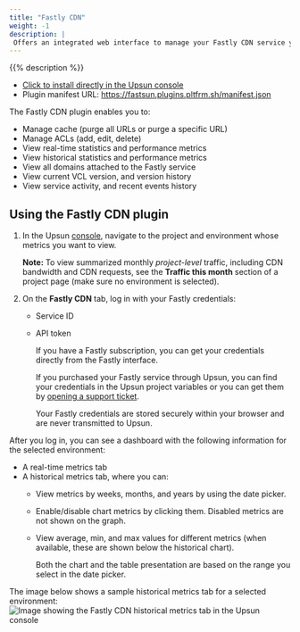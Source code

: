 ```yaml
---
title: "Fastly CDN"
weight: -1
description: |
 Offers an integrated web interface to manage your Fastly CDN service yourself without having to create individual {{% vendor/name %}} support tickets.
---
```


{{% description %}}

- [Click to install directly in the Upsun console](https://console.upsun.com/-/add-plugin?manifest=https%253A%252F%252Ffastsun.plugins.pltfrm.sh%252Fmanifest.json)
- Plugin manifest URL:
https://fastsun.plugins.pltfrm.sh/manifest.json


The Fastly CDN plugin enables you to:
- Manage cache (purge all URLs or purge a specific URL)
- Manage ACLs (add, edit, delete)
- View real-time statistics and performance metrics
- View historical statistics and performance metrics
- View all domains attached to the Fastly service
- View current VCL version, and version history
- View service activity, and recent events history


## Using the Fastly CDN plugin
1. In the Upsun [console](https://upsun.console.com), navigate to the project and environment whose metrics you want to view.

      **Note:** To view summarized monthly _project-level_ traffic, including CDN bandwidth and CDN requests, see the **Traffic this month** section of a project page (make sure no environment is selected).


1. On the **Fastly CDN** tab, log in with your Fastly credentials:
    - Service ID
    - API token

      If you have a Fastly subscription, you can get your credentials directly from the Fastly interface.

      If you purchased your Fastly service through Upsun, you can find your credentials in the Upsun project variables or you can get them by [opening a support ticket](https://console.upsun.com/-/users/~/tickets/open).

      Your Fastly credentials are stored securely within your browser and are never transmitted to Upsun.

After you log in, you can see a dashboard with the following information for the selected environment:
- A real-time metrics tab
- A historical metrics tab, where you can:
  - View metrics by weeks, months, and years by using the date picker.
  - Enable/disable chart metrics by clicking them. Disabled metrics are not shown on the graph.
  - View average, min, and max values for different metrics (when available, these are shown below the historical chart).<BR>

    Both the chart and the table presentation are based on the range you select in the date picker.

The image below shows a sample historical metrics tab for a selected environment:
![Image showing the Fastly CDN historical metrics tab in the Upsun console](/images/integrations/console-fastly.png "0.75")